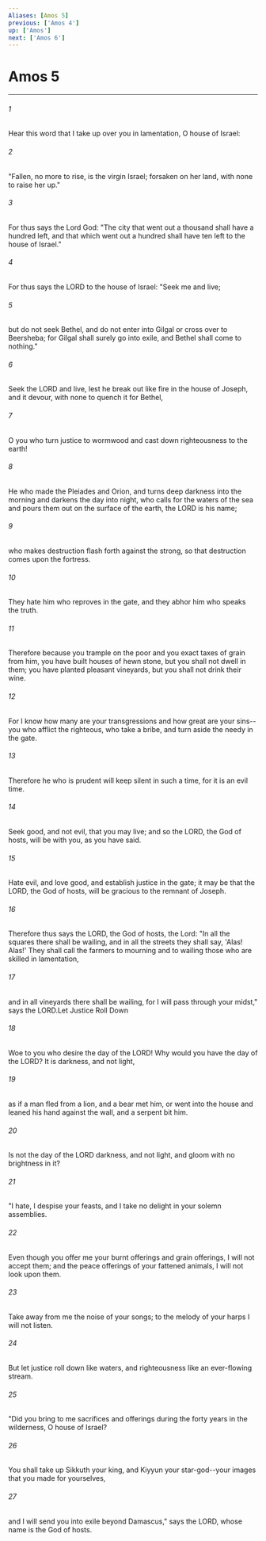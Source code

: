 ```yaml
---
Aliases: [Amos 5]
previous: ['Amos 4']
up: ['Amos']
next: ['Amos 6']
---
```

# Amos 5

***

 

###### 1 
Hear this word that I take up over you in lamentation, O house of Israel:
 
 

###### 2 
"Fallen, no more to rise, 
 is the virgin Israel; 
 forsaken on her land, 
 with none to raise her up."
 
 

###### 3 
For thus says the Lord God:
 "The city that went out a thousand 
 shall have a hundred left, 
 and that which went out a hundred 
 shall have ten left 
 to the house of Israel."
 
 

###### 4 
For thus says the LORD to the house of Israel:
 "Seek me and live; 
 
 

###### 5 
but do not seek Bethel, 
 and do not enter into Gilgal 
 or cross over to Beersheba; 
 for Gilgal shall surely go into exile, 
 and Bethel shall come to nothing."
 
 

###### 6 
Seek the LORD and live, 
 lest he break out like fire in the house of Joseph, 
 and it devour, with none to quench it for Bethel, 
 
 

###### 7 
O you who turn justice to wormwood 
 and cast down righteousness to the earth!
 
 

###### 8 
He who made the Pleiades and Orion, 
 and turns deep darkness into the morning 
 and darkens the day into night, 
 who calls for the waters of the sea 
 and pours them out on the surface of the earth, 
 the LORD is his name; 
 
 

###### 9 
who makes destruction flash forth against the strong, 
 so that destruction comes upon the fortress.
 
 

###### 10 
They hate him who reproves in the gate, 
 and they abhor him who speaks the truth. 
 
 

###### 11 
Therefore because you trample on the poor 
 and you exact taxes of grain from him, 
 you have built houses of hewn stone, 
 but you shall not dwell in them; 
 you have planted pleasant vineyards, 
 but you shall not drink their wine. 
 
 

###### 12 
For I know how many are your transgressions 
 and how great are your sins-- 
 you who afflict the righteous, who take a bribe, 
 and turn aside the needy in the gate. 
 
 

###### 13 
Therefore he who is prudent will keep silent in such a time, 
 for it is an evil time.
 
 

###### 14 
Seek good, and not evil, 
 that you may live; 
 and so the LORD, the God of hosts, will be with you, 
 as you have said. 
 
 

###### 15 
Hate evil, and love good, 
 and establish justice in the gate; 
 it may be that the LORD, the God of hosts, 
 will be gracious to the remnant of Joseph.
 
 

###### 16 
Therefore thus says the LORD, the God of hosts, the Lord:
 "In all the squares there shall be wailing, 
 and in all the streets they shall say, 'Alas! Alas!' 
 They shall call the farmers to mourning 
 and to wailing those who are skilled in lamentation, 
 
 

###### 17 
and in all vineyards there shall be wailing, 
 for I will pass through your midst," 
 says the LORD.Let Justice Roll Down
 
 

###### 18 
Woe to you who desire the day of the LORD! 
 Why would you have the day of the LORD? 
 It is darkness, and not light, 
 
 

###### 19 
as if a man fled from a lion, 
 and a bear met him, 
 or went into the house and leaned his hand against the wall, 
 and a serpent bit him. 
 
 

###### 20 
Is not the day of the LORD darkness, and not light, 
 and gloom with no brightness in it?
 
 

###### 21 
"I hate, I despise your feasts, 
 and I take no delight in your solemn assemblies. 
 
 

###### 22 
Even though you offer me your burnt offerings and grain offerings, 
 I will not accept them; 
 and the peace offerings of your fattened animals, 
 I will not look upon them. 
 
 

###### 23 
Take away from me the noise of your songs; 
 to the melody of your harps I will not listen. 
 
 

###### 24 
But let justice roll down like waters, 
 and righteousness like an ever-flowing stream.
 
 

###### 25 
"Did you bring to me sacrifices and offerings during the forty years in the wilderness, O house of Israel? 
 

###### 26 
You shall take up Sikkuth your king, and Kiyyun your star-god--your images that you made for yourselves, 
 

###### 27 
and I will send you into exile beyond Damascus," says the LORD, whose name is the God of hosts.
 
